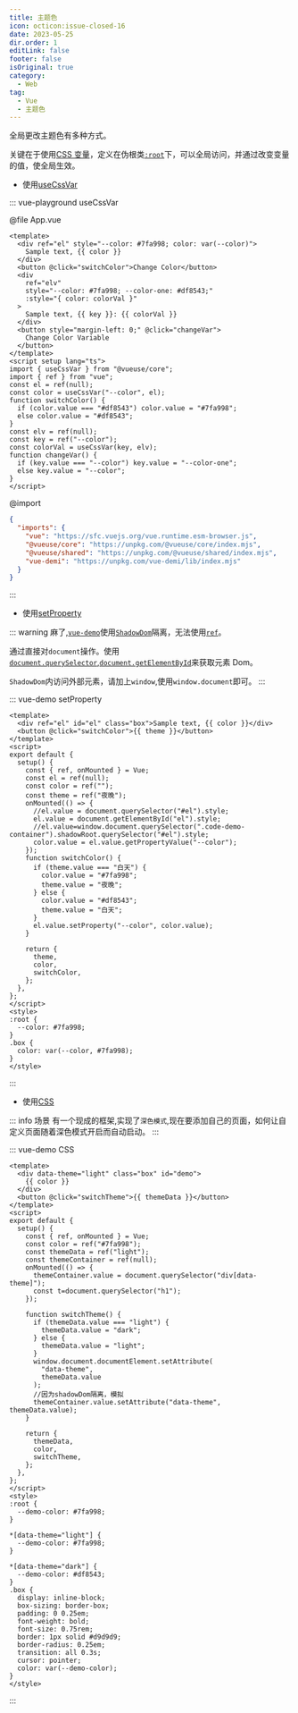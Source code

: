 ```yaml
---
title: 主题色
icon: octicon:issue-closed-16
date: 2023-05-25
dir.order: 1
editLink: false
footer: false
isOriginal: true
category:
  - Web
tag:
  - Vue
  - 主题色
---
```


全局更改主题色有多种方式。

关键在于使用[CSS 变量](https://developer.mozilla.org/zh-CN/docs/Web/CSS/Using_CSS_custom_properties)，定义在伪根类[`:root`](https://developer.mozilla.org/zh-CN/docs/Web/CSS/Using_CSS_custom_properties)下，可以全局访问，并通过改变变量的值，使全局生效。

- 使用[useCssVar](https://vueuse.org/core/useCssVar/)

::: vue-playground useCssVar

@file App.vue

```vue
<template>
  <div ref="el" style="--color: #7fa998; color: var(--color)">
    Sample text, {{ color }}
  </div>
  <button @click="switchColor">Change Color</button>
  <div
    ref="elv"
    style="--color: #7fa998; --color-one: #df8543;"
    :style="{ color: colorVal }"
  >
    Sample text, {{ key }}: {{ colorVal }}
  </div>
  <button style="margin-left: 0;" @click="changeVar">
    Change Color Variable
  </button>
</template>
<script setup lang="ts">
import { useCssVar } from "@vueuse/core";
import { ref } from "vue";
const el = ref(null);
const color = useCssVar("--color", el);
function switchColor() {
  if (color.value === "#df8543") color.value = "#7fa998";
  else color.value = "#df8543";
}
const elv = ref(null);
const key = ref("--color");
const colorVal = useCssVar(key, elv);
function changeVar() {
  if (key.value === "--color") key.value = "--color-one";
  else key.value = "--color";
}
</script>
```

@import

```json
{
  "imports": {
    "vue": "https://sfc.vuejs.org/vue.runtime.esm-browser.js",
    "@vueuse/core": "https://unpkg.com/@vueuse/core/index.mjs",
    "@vueuse/shared": "https://unpkg.com/@vueuse/shared/index.mjs",
    "vue-demi": "https://unpkg.com/vue-demi/lib/index.mjs"
  }
}
```

:::

- 使用[setProperty](https://developer.mozilla.org/zh-CN/docs/Web/API/CSSStyleDeclaration/setProperty)

::: warning
麻了,[`vue-demo`](https://plugin-md-enhance.vuejs.press/zh/guide/demo/vue.html#%E6%A0%BC%E5%BC%8F)使用[`ShadowDom`](https://developer.mozilla.org/zh-CN/docs/Web/API/Web_components/Using_shadow_DOM)隔离，无法使用[`ref`](https://cn.vuejs.org/guide/essentials/template-refs.html#ref-on-component)。

通过直接对`document`操作。使用[`document.querySelector`](https://developer.mozilla.org/zh-CN/docs/Web/API/Document/querySelector),[`document.getElementById`](https://developer.mozilla.org/zh-CN/docs/Web/API/Document/getElementById)来获取元素 Dom。

`ShadowDom`内访问外部元素，请加上`window`,使用`window.document`即可。
:::

::: vue-demo setProperty

```vue
<template>
  <div ref="el" id="el" class="box">Sample text, {{ color }}</div>
  <button @click="switchColor">{{ theme }}</button>
</template>
<script>
export default {
  setup() {
    const { ref, onMounted } = Vue;
    const el = ref(null);
    const color = ref("");
    const theme = ref("夜晚");
    onMounted(() => {
      //el.value = document.querySelector("#el").style;
      el.value = document.getElementById("el").style;
      //el.value=window.document.querySelector(".code-demo-container").shadowRoot.querySelector("#el").style;
      color.value = el.value.getPropertyValue("--color");
    });
    function switchColor() {
      if (theme.value === "白天") {
        color.value = "#7fa998";
        theme.value = "夜晚";
      } else {
        color.value = "#df8543";
        theme.value = "白天";
      }
      el.value.setProperty("--color", color.value);
    }

    return {
      theme,
      color,
      switchColor,
    };
  },
};
</script>
<style>
:root {
  --color: #7fa998;
}
.box {
  color: var(--color, #7fa998);
}
</style>
```

:::

- 使用[CSS](https://developer.mozilla.org/zh-CN/docs/Learn/Getting_started_with_the_web/CSS_basics)

::: info 场景
有一个现成的框架,实现了`深色模式`,现在要添加自己的页面，如何让自定义页面随着深色模式开启而自动启动。
:::

::: vue-demo CSS

```vue
<template>
  <div data-theme="light" class="box" id="demo">
    {{ color }}
  </div>
  <button @click="switchTheme">{{ themeData }}</button>
</template>
<script>
export default {
  setup() {
    const { ref, onMounted } = Vue;
    const color = ref("#7fa998");
    const themeData = ref("light");
    const themeContainer = ref(null);
    onMounted(() => {
      themeContainer.value = document.querySelector("div[data-theme]");
      const t=document.querySelector("h1");
    });

    function switchTheme() {
      if (themeData.value === "light") {
        themeData.value = "dark";
      } else {
        themeData.value = "light";
      }
      window.document.documentElement.setAttribute(
        "data-theme",
        themeData.value
      );
      //因为shadowDom隔离，模拟
      themeContainer.value.setAttribute("data-theme", themeData.value);
    }

    return {
      themeData,
      color,
      switchTheme,
    };
  },
};
</script>
<style>
:root {
  --demo-color: #7fa998;
}

*[data-theme="light"] {
  --demo-color: #7fa998;
}

*[data-theme="dark"] {
  --demo-color: #df8543;
}
.box {
  display: inline-block;
  box-sizing: border-box;
  padding: 0 0.25em;
  font-weight: bold;
  font-size: 0.75rem;
  border: 1px solid #d9d9d9;
  border-radius: 0.25em;
  transition: all 0.3s;
  cursor: pointer;
  color: var(--demo-color);
}
</style>
```

:::
